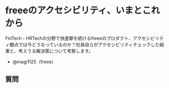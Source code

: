 # freeeのアクセシビリティ、いまとこれから

FinTech・HRTechの分野で快進撃を続けるfreeeのプロダクト、アクセシビリティ観点では今どうなっているのか？社員自らがアクセシビリティチェックした結果と、考えうる解決策について考察します。

- @magi1125（freee）

## 質問
